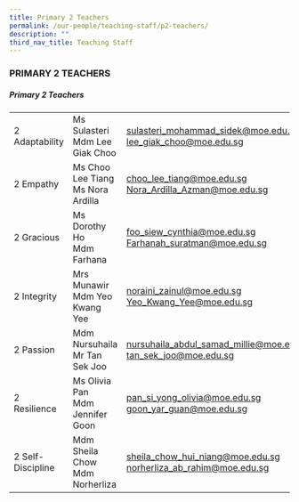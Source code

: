 ```yaml
---
title: Primary 2 Teachers
permalink: /our-people/teaching-staff/p2-teachers/
description: ""
third_nav_title: Teaching Staff
---
```

### PRIMARY 2 TEACHERS

##### Primary 2 Teachers

|  	|  	|  	|
|---	|---	|---	|
| 2 Adaptability 	| Ms Sulasteri<br>Mdm Lee Giak Choo  	| [sulasteri\_mohammad\_sidek@moe.edu.sg](mailto:sulasteri_mohammad_sidek@moe.edu.sg)<br>[lee\_giak\_choo@moe.edu.sg](mailto:lee_giak_choo@moe.edu.sg) 	|
| 2 Empathy 	| Ms Choo Lee Tiang<br>Ms Nora Ardilla 	| [choo\_lee\_tiang@moe.edu.sg](mailto:choo_lee_tiang@moe.edu.sg)   <br>[Nora_Ardilla_Azman@moe.edu.sg](mailto:Nora_Ardilla_Azman@moe.edu.sg)	|
| 2 Gracious 	| Ms Dorothy Ho<br>Mdm Farhana 	| [foo\_siew\_cynthia@moe.edu.sg](mailto:foo_siew_cynthia@moe.edu.sg)<br>[Farhanah\_suratman@moe.edu.sg](mailto:Farhanah_Suratman@moe.edu.sg) 	|
| 2 Integrity 	| Mrs Munawir<br>Mdm Yeo Kwang Yee 	| [noraini\_zainul@moe.edu.sg](mailto:noraini_zainul@moe.edu.sg)  <br>[Yeo\_Kwang\_Yee@moe.edu.sg](mailto:Yeo_Kwang_Yee@moe.edu.sg)	|
| 2 Passion 	| Mdm Nursuhaila<br>Mr Tan Sek Joo 	| [nursuhaila\_abdul\_samad\_millie@moe.edu.sg](mailto:nursuhaila_abdul_samad@moe.edu.sg) <br>[tan\_sek\_joo@moe.edu.sg](mailto:tan_sek_joo@moe.edu.sg)	|
| 2 Resilience 	| Ms Olivia Pan<br>Mdm Jennifer Goon	| [pan\_si\_yong\_olivia@moe.edu.sg](mailto:pan_si_yong_olivia@moe.edu.sg)<br>[goon\_yar\_guan@moe.edu.sg](mailto:goon_yar_guan@moe.edu.sg)	|
| 2 Self-Discipline 	| Mdm Sheila Chow<br>Mdm Norherliza| [sheila\_chow\_hui_niang@moe.edu.sg](mailto:sheila_chow_hui_niang@moe.edu.sg) <br>[norherliza\_ab_rahim@moe.edu.sg](mailto:norherliza_ab_rahim@moe.edu.sg)